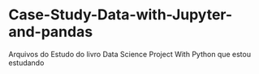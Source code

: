 # Case-Study-Data-with-Jupyter-and-pandas
 Arquivos do Estudo do livro Data Science Project With Python que estou estudando
